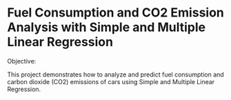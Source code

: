 # Fuel Consumption and CO2 Emission Analysis with Simple and Multiple Linear Regression
Objective:

This project demonstrates how to analyze and predict fuel consumption and carbon dioxide (CO2) emissions of cars using Simple and Multiple Linear Regression.
